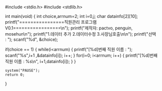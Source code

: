 #include <stdio.h>
#include <stdlib.h>

int main(void)
{
    int choice,arrnum=2;
    int i=0,j;
    char datainfo[2][10];
    printf("================직원관리 프로그램V0.1=================\n");
    printf("제작자: pactvo, penguin, mosehun\n");
    printf("1.데이터 추가 2.데이터수정 3.사장님호출\n\n");
    printf("선택 : ");
    scanf("%d", &choice);
    
 if(choice == 1)
 {
        while(i<arrnum)
  {
   printf("[%d]번째 직원 이름 : ");
   scanf("%s",i+1 ,&datainfo[i]);
   i++;
  }
   for(i=0; i<arrnum; i++)
   {
    printf("[%d]번째 직원 이름 : %s\n", i+1,datainfo[i]);
   }
 }
 
    system("PAUSE");
    return 0;
}
